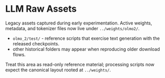 # LLM Raw Assets

Legacy assets captured during early experimentation. Active weights, metadata,
and tokenizer files now live under `../weights/olmo2/`.

- `olmo_2/test/` - reference scripts that exercise text generation with the
  released checkpoints.
- other historical folders may appear when reproducing older download flows.

Treat this area as read-only reference material; processing scripts now expect
the canonical layout rooted at `../weights/`.

